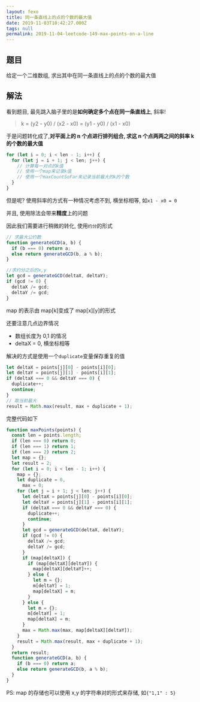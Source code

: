 ```yaml
---
layout: fexo
title: 同一条直线上的点的个数的最大值
date: 2019-11-03T10:42:27.000Z
tags: null
permalink: 2019-11-04-leetcode-149-max-points-on-a-line
---
```


## 题目

给定一个二维数组, 求出其中在同一条直线上的点的个数的最大值

## 解法

看到题目, 最先跳入脑子里的是**如何确定多个点在同一条直线上**, 斜率!

> k = (y2 - y0) / (x2 - x0) = (y1 - y0) / (x1 - x0)

于是问题转化成了,**对平面上的 n 个点进行排列组合, 求这 n 个点两两之间的斜率 k 的个数的最大值**

```js
for (let i = 0; i < len - 1; i++) {
  for (let j = i + 1; j < len; j++) {
    // 计算每一对点的k值
    // 使用一个map来记录k值
    // 使用一个maxCountSoFar来记录当前最大的k的个数
  }
}
```

但是呢? 使用斜率的方式有一种情况考虑不到, 横坐标相等, 如`x1 - x0 = 0`

并且, 使用除法会带来**精度**上的问题

因此我们需要进行稍微的转化, 使用`约分`的形式

```js
// 求最大公约数
function generateGCD(a, b) {
  if (b === 0) return a;
  else return generateGCD(b, a % b);
}

//求约分之后的x,y
let gcd = generateGCD(deltaX, deltaY);
if (gcd != 0) {
  deltaX /= gcd;
  deltaY /= gcd;
}
```

map 的表示由 map[k]变成了 map[x][y]的形式

还要注意几点边界情况

- 数组长度为 0,1 的情况
- deltaX = 0, 横坐标相等

解决的方式是使用一个`duplicate`变量保存重复的值

```js
let deltaX = points[j][0] - points[i][0];
let deltaY = points[j][1] - points[i][1];
if (deltaX === 0 && deltaY === 0) {
  duplicate++;
  continue;
}
// 取当前最大
result = Math.max(result, max + duplicate + 1);
```

完整代码如下

```js
function maxPoints(points) {
  const len = points.length;
  if (len === 0) return 0;
  if (len === 1) return 1;
  if (len === 2) return 2;
  let map = {};
  let result = 2;
  for (let i = 0; i < len - 1; i++) {
    map = {};
    let duplicate = 0,
      max = 0;
    for (let j = i + 1; j < len; j++) {
      let deltaX = points[j][0] - points[i][0];
      let deltaY = points[j][1] - points[i][1];
      if (deltaX === 0 && deltaY === 0) {
        duplicate++;
        continue;
      }
      let gcd = generateGCD(deltaX, deltaY);
      if (gcd != 0) {
        deltaX /= gcd;
        deltaY /= gcd;
      }
      if (map[deltaX]) {
        if (map[deltaX][deltaY]) {
          map[deltaX][deltaY]++;
        } else {
          let m = {};
          m[deltaY] = 1;
          map[deltaX] = m;
        }
      } else {
        let m = {};
        m[deltaY] = 1;
        map[deltaX] = m;
      }
      max = Math.max(max, map[deltaX][deltaY]);
    }
    result = Math.max(result, max + duplicate + 1);
  }
  return result;
  function generateGCD(a, b) {
    if (b === 0) return a;
    else return generateGCD(b, a % b);
  }
}
```

PS: map 的存储也可以使用 x,y 的字符串对的形式来存储, 如`{"1,1" : 5}`
